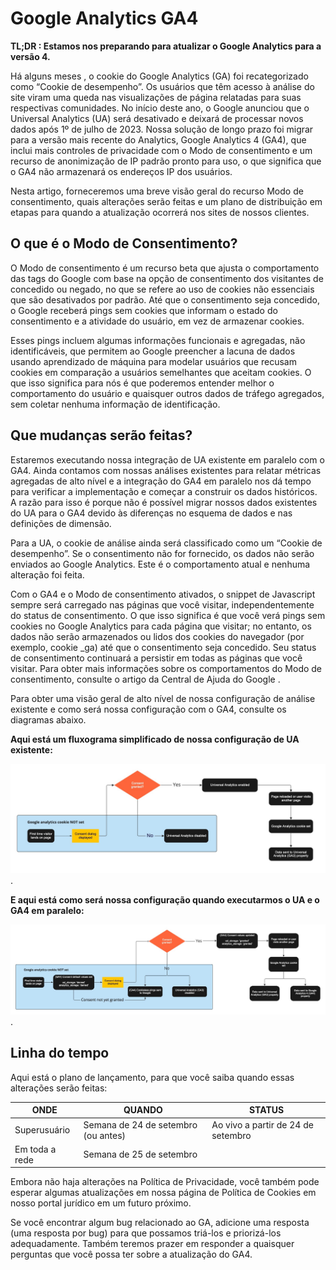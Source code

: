 # Google Analytics GA4

**TL;DR : Estamos nos preparando para atualizar o Google Analytics para a versão 4.**

Há alguns meses , o cookie do Google Analytics (GA) foi recategorizado como “Cookie de desempenho”. Os usuários que têm acesso à  análise do site viram uma queda nas visualizações de página relatadas para suas respectivas comunidades. No início deste ano, o Google anunciou que o Universal Analytics (UA) será desativado e deixará de processar novos dados após 1º de julho de 2023. Nossa solução de longo prazo foi migrar para a versão mais recente do Analytics, Google Analytics 4 (GA4), que inclui mais controles de privacidade com o Modo de consentimento e um recurso de anonimização de IP padrão pronto para uso, o que significa que o GA4 não armazenará os endereços IP dos usuários.

Nesta artigo, forneceremos uma breve visão geral do recurso Modo de consentimento, quais alterações serão feitas e um plano de distribuição em etapas para quando a atualização ocorrerá nos sites de nossos clientes.

## O que é o Modo de Consentimento?

O Modo de consentimento é um recurso beta que ajusta o comportamento das tags do Google com base na opção de consentimento dos visitantes de concedido ou negado, no que se refere ao uso de cookies não essenciais que são desativados por padrão. Até que o consentimento seja concedido, o Google receberá pings sem cookies que informam o estado do consentimento e a atividade do usuário, em vez de armazenar cookies.

Esses pings incluem algumas informações funcionais e agregadas, não identificáveis, que permitem ao Google preencher a lacuna de dados usando aprendizado de máquina para modelar usuários que recusam cookies em comparação a usuários semelhantes que aceitam cookies. O que isso significa para nós é que poderemos entender melhor o comportamento do usuário e quaisquer outros dados de tráfego agregados, sem coletar nenhuma informação de identificação.

## Que mudanças serão feitas?

Estaremos executando nossa integração de UA existente em paralelo com o GA4. Ainda contamos com nossas análises existentes para relatar métricas agregadas de alto nível e a integração do GA4 em paralelo nos dá tempo para verificar a implementação e começar a construir os dados históricos. A razão para isso é porque não é possível migrar nossos dados existentes do UA para o GA4 devido às diferenças no esquema de dados e nas definições de dimensão.

Para a UA, o cookie de análise ainda será classificado como um “Cookie de desempenho”. Se o consentimento não for fornecido, os dados não serão enviados ao Google Analytics. Este é o comportamento atual e nenhuma alteração foi feita.

Com o GA4 e o Modo de consentimento ativados, o snippet de Javascript sempre será carregado nas páginas que você visitar, independentemente do status de consentimento. O que isso significa é que você verá pings sem cookies no Google Analytics para cada página que visitar; no entanto, os dados não serão armazenados ou lidos dos cookies do navegador (por exemplo, cookie _ga) até que o consentimento seja concedido. Seu status de consentimento continuará a persistir em todas as páginas que você visitar. Para obter mais informações sobre os comportamentos do Modo de consentimento, consulte o artigo da Central de Ajuda do Google .

Para obter uma visão geral de alto nível de nossa configuração de análise existente e como será nossa configuração com o GA4, consulte os diagramas abaixo.

**Aqui está um fluxograma simplificado de nossa configuração de UA existente:**

![Google Analytics GA4](ga4_1.jpg "Google Analytics GA4").

**E aqui está como será nossa configuração quando executarmos o UA e o GA4 em paralelo:**

![Google Analytics GA4](ga4_2.jpg "Google Analytics GA4").

## Linha do tempo

Aqui está o plano de lançamento, para que você saiba quando essas alterações serão feitas:

| ONDE  | QUANDO | STATUS |
| ------------- | ------------- | ------------- |
| Superusuário | Semana de 24 de setembro (ou antes) | Ao vivo a partir de 24 de setembro |
| Em toda a rede | Semana de 25 de setembro |  |

Embora não haja alterações na Política de Privacidade, você também pode esperar algumas atualizações em nossa página de Política de Cookies em nosso portal jurídico em um futuro próximo.

Se você encontrar algum bug relacionado ao GA, adicione uma resposta (uma resposta por bug) para que possamos triá-los e priorizá-los adequadamente. Também teremos prazer em responder a quaisquer perguntas que você possa ter sobre a atualização do GA4.
